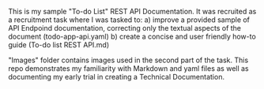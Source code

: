 This is my sample "To-do List" REST API Documentation.
It was recruited as a recruitment task where I was tasked to:
  a) improve a provided sample of API Endpoind documentation, correcting only the textual aspects of the document (todo-app-api.yaml)
  b) create a concise and user friendly how-to guide (To-do list REST API.md)

"Images" folder contains images used in the second part of the task.
This repo demonstrates my familiarity with Markdown and yaml files as well as documenting my early trial in creating a Technical Documentation.
